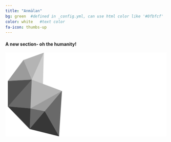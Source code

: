```yaml
---
title: "Anmälan"
bg: green  #defined in _config.yml, can use html color like '#0fbfcf'
color: white   #text color
fa-icon: thumbs-up
---
```


#### A new section- oh the humanity!

![Comedy Magician Bay Area](img/smart-norrkoping-_black-overlay-logo.png)